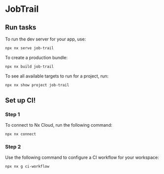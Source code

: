 # JobTrail

## Run tasks

To run the dev server for your app, use:

```sh
npx nx serve job-trail
```

To create a production bundle:

```sh
npx nx build job-trail
```

To see all available targets to run for a project, run:

```sh
npx nx show project job-trail
```
## Set up CI!

### Step 1

To connect to Nx Cloud, run the following command:

```sh
npx nx connect
```
### Step 2

Use the following command to configure a CI workflow for your workspace:

```sh
npx nx g ci-workflow
```

